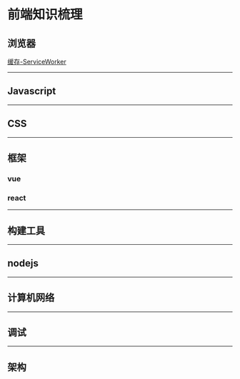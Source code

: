 # 前端知识梳理

## 浏览器

[缓存-ServiceWorker](/vue-blog/post/service-worker)

---

## Javascript

---

## CSS

---

## 框架

### vue

### react

---

## 构建工具

---

## nodejs

---

## 计算机网络

---

## 调试

---

## 架构
